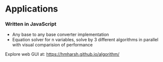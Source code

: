 # Applications
### Written in JavaScript
- Any base to any base converter implementation
- Equation solver for n variables, solve by 3 different algorithms in parallel with visual comparision of performance 


Explore web GUI at: https://hmharsh.github.io/algorithm/
